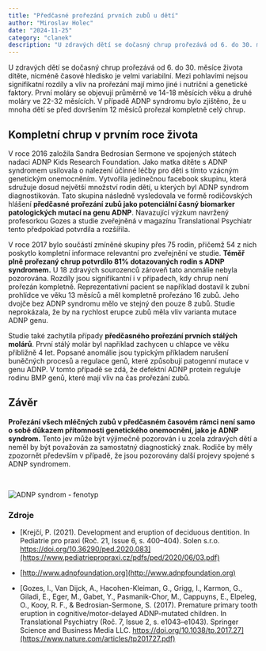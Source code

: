 ```yaml
---
title: "Předčasné prořezání prvních zubů u dětí"
author: "Miroslav Holec"
date: "2024-11-25"
category: "clanek"
description: "U zdravých dětí se dočasný chrup prořezává od 6. do 30. měsíce života dítěte, nicméně časové hledisko je velmi variabilní. Mezi pohlavími nejsou signifikatní rozdíly a vliv na prořezání mají mimo jiné i nutriční a genetické faktory. První moláry se objevují průměrně ve 14-18 měsících věku a druhé moláry ve 22-32 měsících. V případě ADNP syndromu bylo zjištěno, že u mnoha dětí se před dovršením 12 měsíců prořezal kompletně celý chrup."
---
```


U zdravých dětí se dočasný chrup prořezává od 6. do 30. měsíce života dítěte, nicméně časové hledisko je velmi variabilní. Mezi pohlavími nejsou signifikatní rozdíly a vliv na prořezání mají mimo jiné i nutriční a genetické faktory. První moláry se objevují průměrně ve 14-18 měsících věku a druhé moláry ve 22-32 měsících. V případě ADNP syndromu bylo zjištěno, že u mnoha dětí se před dovršením 12 měsíců prořezal kompletně celý chrup.

## Kompletní chrup v prvním roce života

V roce 2016 založila Sandra Bedrosian Sermone ve spojených státech nadaci ADNP Kids Research Foundation. Jako matka dítěte s ADNP syndromem usilovala o nalezení účinné léčby pro děti s tímto vzácným genetickým onemocněním. Vytvořila jedinečnou facebook skupinu, která sdružuje dosud největší množství rodin dětí, u kterých byl ADNP syndrom diagnostikován. Tato skupina následně vysledovala ve formě rodičovských hlášení **předčasné prořezání zubů jako potenciální časný biomarker patologických mutací na genu ADNP**. Navazující výzkum navržený profesorkou Gozes a studie zveřejněná v magazínu Translational Psychiatr tento předpoklad potvrdila a rozšířila.

V roce 2017 bylo součástí zmíněné skupiny přes 75 rodin, přičemž 54 z nich poskytlo kompletní informace relevantní pro zveřejnění ve studie. **Téměř plně prořezaný chrup potvrdilo 81% dotazovaných rodin s ADNP syndromem.** U 18 zdravých sourozenců zároveň tato anomálie nebyla pozorována. Rozdíly jsou signifikantní i v případech, kdy chrup není prořezán kompletně. Reprezentativní pacient se například dostavil k zubní prohlídce ve věku 13 měsíců a měl kompletně prořezáno 16 zubů. Jeho dvojče bez ADNP syndromu mělo ve stejný den pouze 8 zubů. Studie neprokázala, že by na rychlost erupce zubů měla vliv varianta mutace ADNP genu. 

Studie také zachytila případy **předčasného prořezání prvních stálých molárů**. První stálý molár byl například zachycen u chlapce ve věku přibližně 4 let. Popsané anomálie jsou typickým příkladem narušení buněčných procesů a regulace genů, které způsobují patogenní mutace v genu ADNP. V tomto případě se zdá, že defektní ADNP protein reguluje rodinu BMP genů, které mají vliv na čas prořezání zubů.

## Závěr

**Prořezání všech mléčných zubů v předčasném časovém rámci není samo o sobě důkazem přítomnosti genetického onemocnění, jako je ADNP syndrom.** Tento jev může být výjimečně pozorován i u zcela zdravých dětí a neměl by být považován za samostatný diagnostický znak. Rodiče by měly zpozornět především v případě, že jsou pozorovány další projevy spojené s ADNP syndromem. 

<br/>

![ADNP syndrom - fenotyp](https://adnpasociace.cz/obrazky/adnp/adnp-syndrom-fenotyp.jpg)

### Zdroje

- [Krejčí, P. (2021). Development and eruption of deciduous dentition. In Pediatrie pro praxi (Roč. 21, Issue 6, s. 400–404). Solen s.r.o. https://doi.org/10.36290/ped.2020.083](https://www.pediatriepropraxi.cz/pdfs/ped/2020/06/03.pdf) 

- [http://www.adnpfoundation.org](http://www.adnpfoundation.org)

- [Gozes, I., Van Dijck, A., Hacohen-Kleiman, G., Grigg, I., Karmon, G., Giladi, E., Eger, M., Gabet, Y., Pasmanik-Chor, M., Cappuyns, E., Elpeleg, O., Kooy, R. F., & Bedrosian-Sermone, S. (2017). Premature primary tooth eruption in cognitive/motor-delayed ADNP-mutated children. In Translational Psychiatry (Roč. 7, Issue 2, s. e1043–e1043). Springer Science and Business Media LLC. https://doi.org/10.1038/tp.2017.27](https://www.nature.com/articles/tp201727.pdf) 